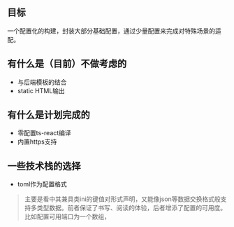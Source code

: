 ## 目标
一个配置化的构建，封装大部分基础配置，通过少量配置来完成对特殊场景的适配。

## 有什么是（目前）不做考虑的
- 与后端模板的结合
- static HTML输出

## 有什么是计划完成的
- 零配置ts-react编译
- 内置https支持

## 一些技术栈的选择
- toml作为配置格式
> 主要是看中其兼具类ini的键值对形式声明，又能像json等数据交换格式般支持多类型数据。前者保证了书写、阅读的体验，后者增添了配置的可用度。比如配置可用端口为一个数组，
